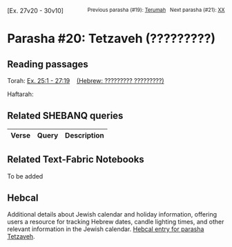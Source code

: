 [Ex. 27v20 - 30v10]
<span style="float: right;"><sup>Previous parasha (#19): <a href="../19%20-%20Terumah/README.md#start">Terumah</a> &nbsp;&nbsp;Next parasha (#21): <a href="../21%20-%XX/README.md#start">XX</a></sup></span>

# Parasha #20: Tetzaveh (?????????)

## Reading passages

Torah: [Ex. 25:1 - 27:19](https://www.stepbible.org/?q=version=NASB2020|reference=Ex.25:1-27:19&options=HNVUG) &nbsp;&nbsp; [(Hebrew: ????????? ?????????)](https://tikkun.io/#/p/terumah)<br>

Haftarah: 

## Related SHEBANQ queries

Verse | Query | Description
--- | --- | --- 


## Related Text-Fabric Notebooks

To be added

## Hebcal

Additional details about Jewish calendar and holiday information, offering users a resource for tracking Hebrew dates, candle lighting times, and other relevant information in the Jewish calendar. [Hebcal entry for parasha Tetzaveh](https://www.hebcal.com/sedrot/tetzaveh).
